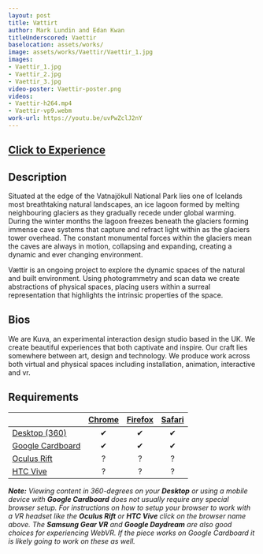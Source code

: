 ```yaml
---
layout: post
title: Vættirt
author: Mark Lundin and Edan Kwan
titleUnderscored: Vaettir
baselocation: assets/works/
image: assets/works/Vaettir/Vaettir_1.jpg
images:
- Vaettir_1.jpg
- Vaettir_2.jpg
- Vaettir_3.jpg
video-poster: Vaettir-poster.png
videos: 
- Vaettir-h264.mp4
- Vaettir-vp9.webm
work-url: https://youtu.be/uvPwZclJ2nY
---
```


<h2><a href="{{ page.work-url }}" target="_blank" class="button fit special icon fa-play"> Click to Experience</a></h2>

<div class="box" markdown="1">

## Description
Situated at the edge of the Vatnajökull National Park lies one of Icelands most breathtaking natural landscapes, an ice lagoon formed by melting neighbouring glaciers as they gradually recede under global warming. During the winter months the lagoon freezes beneath the glaciers forming immense cave systems that capture and refract light within as the glaciers tower overhead. The constant monumental forces within the glaciers mean the caves are always in motion, collapsing and expanding, creating a dynamic and ever changing environment. 

Vættir is an ongoing project to explore the dynamic spaces of the natural and built environment. Using photogrammetry and scan data we create abstractions of physical spaces, placing users within a surreal representation that highlights the intrinsic properties of the space.  

## Bios	
We are Kuva, an experimental interaction design studio based in the UK. We create beautiful experiences that both captivate and inspire. Our craft lies somewhere between art, design and technology. We produce work across both virtual and physical spaces including installation, animation, interactive and vr.

</div>

<div class="box" markdown="1">

## Requirements

|                     |[Chrome][2]|[Firefox][4]|[Safari][6]  
|---------------------|:---------:|:----------:|:---------:
|[Desktop (360)][7]   |✔          |✔           |✔     
|[Google Cardboard][8]|✔          |✔           |✔     
|[Oculus Rift][9]     |?          |?           |?      
|[HTC Vive][10]       |?          |?           |?
  
[1]:instructions.html#edge-ins
[2]:instructions.html#chrome-ins 
[3]:instructions.html#chromium-ins 
[4]:instructions.html#firefox-ins 
[5]:instructions.html#firefoxnightly-ins 
[6]:instructions.html#safari-ins 
[7]:instructions.html#desktop-ins
[8]:https://vr.google.com/cardboard/
[9]:https://www.oculus.com/rift/
[10]:https://www.vive.com/

***Note:** Viewing content in 360-degrees on your **Desktop** or using a mobile device with **Google Cardboard** does not usually require any special browser setup. For instructions on how to setup your browser to work with a VR headset like the **Oculus Rift** or **HTC Vive** click on the browser name above. The **Samsung Gear VR** and **Google Daydream** are also good choices for experiencing WebVR. If the piece works on Google Cardboard it is likely going to work on these as well.*

</div>